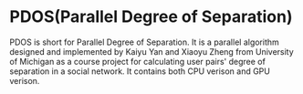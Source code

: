 PDOS(Parallel Degree of Separation)
=============================
PDOS is short for Parallel Degree of Separation. It is a parallel algorithm designed and implemented by Kaiyu Yan and Xiaoyu Zheng from University of Michigan as a course project for calculating user pairs' degree of separation in a social network. It contains both CPU verison and GPU verison.
